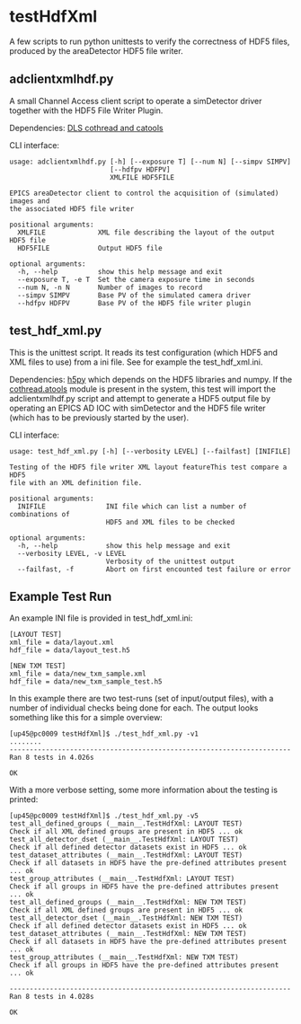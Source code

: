 testHdfXml
==========

A few scripts to run python unittests to verify the correctness of HDF5 files, produced by the areaDetector HDF5 file writer.

adclientxmlhdf.py
-----------------

A small Channel Access client script to operate a simDetector driver together with the HDF5 File Writer Plugin.

Dependencies: [DLS cothread and catools](http://controls.diamond.ac.uk/downloads/python/cothread)

CLI interface:


    usage: adclientxmlhdf.py [-h] [--exposure T] [--num N] [--simpv SIMPV]
                             [--hdfpv HDFPV]
                             XMLFILE HDF5FILE

    EPICS areaDetector client to control the acquisition of (simulated) images and
    the associated HDF5 file writer
    
    positional arguments:
      XMLFILE             XML file describing the layout of the output HDF5 file
      HDF5FILE            Output HDF5 file
    
    optional arguments:
      -h, --help          show this help message and exit
      --exposure T, -e T  Set the camera exposure time in seconds
      --num N, -n N       Number of images to record
      --simpv SIMPV       Base PV of the simulated camera driver
      --hdfpv HDFPV       Base PV of the HDF5 file writer plugin

test_hdf_xml.py
---------------

This is the unittest script. It reads its test configuration (which HDF5 and XML files to use) from a ini file. See for example the test_hdf_xml.ini. 

Dependencies: [h5py](http://docs.h5py.org/en/2.3) which depends on the HDF5 libraries and numpy.
If the [cothread.atools](http://controls.diamond.ac.uk/downloads/python/cothread) module is present in the system, this test will import the adclientxmlhdf.py script and attempt to generate a HDF5 output file by operating an EPICS AD IOC with simDetector and the HDF5 file writer (which has to be previously started by the user).

CLI interface: 

    usage: test_hdf_xml.py [-h] [--verbosity LEVEL] [--failfast] [INIFILE]
    
    Testing of the HDF5 file writer XML layout featureThis test compare a HDF5
    file with an XML definition file.
    
    positional arguments:
      INIFILE               INI file which can list a number of combinations of
                            HDF5 and XML files to be checked
    
    optional arguments:
      -h, --help            show this help message and exit
      --verbosity LEVEL, -v LEVEL
                            Verbosity of the unittest output
      --failfast, -f        Abort on first encounted test failure or error

Example Test Run
----------------

An example INI file is provided in test_hdf_xml.ini:

    [LAYOUT TEST]
    xml_file = data/layout.xml
    hdf_file = data/layout_test.h5
    
    [NEW TXM TEST]
    xml_file = data/new_txm_sample.xml
    hdf_file = data/new_txm_sample_test.h5

In this example there are two test-runs (set of input/output files), with a number of individual checks being done for each. The output looks something like this for a simple overview:

    [up45@pc0009 testHdfXml]$ ./test_hdf_xml.py -v1
    ........
    ----------------------------------------------------------------------
    Ran 8 tests in 4.026s
    
    OK

With a more verbose setting, some more information about the testing is printed:

    [up45@pc0009 testHdfXml]$ ./test_hdf_xml.py -v5
    test_all_defined_groups (__main__.TestHdfXml: LAYOUT TEST)
    Check if all XML defined groups are present in HDF5 ... ok
    test_all_detector_dset (__main__.TestHdfXml: LAYOUT TEST)
    Check if all defined detector datasets exist in HDF5 ... ok
    test_dataset_attributes (__main__.TestHdfXml: LAYOUT TEST)
    Check if all datasets in HDF5 have the pre-defined attributes present ... ok
    test_group_attributes (__main__.TestHdfXml: LAYOUT TEST)
    Check if all groups in HDF5 have the pre-defined attributes present ... ok
    test_all_defined_groups (__main__.TestHdfXml: NEW TXM TEST)
    Check if all XML defined groups are present in HDF5 ... ok
    test_all_detector_dset (__main__.TestHdfXml: NEW TXM TEST)
    Check if all defined detector datasets exist in HDF5 ... ok
    test_dataset_attributes (__main__.TestHdfXml: NEW TXM TEST)
    Check if all datasets in HDF5 have the pre-defined attributes present ... ok
    test_group_attributes (__main__.TestHdfXml: NEW TXM TEST)
    Check if all groups in HDF5 have the pre-defined attributes present ... ok
    
    ----------------------------------------------------------------------
    Ran 8 tests in 4.028s
    
    OK



